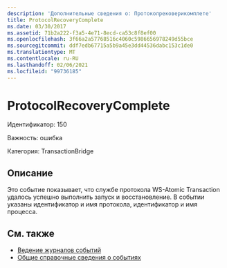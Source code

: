 ```yaml
---
description: 'Дополнительные сведения о: Протоколрековерикомплете'
title: ProtocolRecoveryComplete
ms.date: 03/30/2017
ms.assetid: 71b2a222-f3a5-4e71-8ecd-ca53c8f8ef00
ms.openlocfilehash: 3f66a2a57768516c4060c5986656978249d55bce
ms.sourcegitcommit: ddf7edb67715a5b9a45e3dd44536dabc153c1de0
ms.translationtype: MT
ms.contentlocale: ru-RU
ms.lasthandoff: 02/06/2021
ms.locfileid: "99736185"
---
```

# <a name="protocolrecoverycomplete"></a>ProtocolRecoveryComplete

Идентификатор: 150  
  
 Важность: ошибка  
  
 Категория: TransactionBridge  
  
## <a name="description"></a>Описание  

 Это событие показывает, что службе протокола WS-Atomic Transaction удалось успешно выполнить запуск и восстановление. В событии указаны идентификатор и имя протокола, идентификатор и имя процесса.  
  
## <a name="see-also"></a>См. также

- [Ведение журналов событий](index.md)
- [Общие справочные сведения о событиях](events-general-reference.md)
